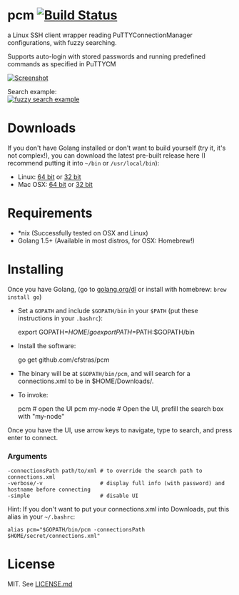 # pcm [![Build Status](https://travis-ci.org/cfstras/pcm.svg?branch=master)](https://travis-ci.org/cfstras/pcm)
a Linux SSH client wrapper reading PuTTYConnectionManager configurations, with fuzzy searching.

Supports auto-login with stored passwords and running predefined commands as specified in PuTTYCM 

[![Screenshot](http://i.imgur.com/UrSlBvTl.png)](http://i.imgur.com/UrSlBvT.png)

Search example:  
[![fuzzy search example](http://i.imgur.com/qu8iJbMl.png)](http://i.imgur.com/qu8iJbM.png)

# Downloads

If you don't have Golang installed or don't want to build yourself (try it, it's not complex!), you can download the latest pre-built release here (I recommend putting it into `~/bin` or `/usr/local/bin`):

- Linux: [64 bit][linux-x64] or [32 bit][linux-x64]
- Mac OSX: [64 bit][osx-x64] or [32 bit][osx-x86]

[linux-x64]: https://github.com/cfstras/pcm/releases/download/1.1/pcm-linux-x64
[linux-x86]: https://github.com/cfstras/pcm/releases/download/1.1/pcm-linux-x86
[osx-x64]: https://github.com/cfstras/pcm/releases/download/1.1/pcm-osx-x64
[osx-x86]: https://github.com/cfstras/pcm/releases/download/1.1/pcm-osx-x86

# Requirements

- *nix (Successfully tested on OSX and Linux)
- Golang 1.5+ (Available in most distros, for OSX: Homebrew!)

# Installing

Once you have Golang, (go to [golang.org/dl](https://golang.org/dl/) or install with homebrew: `brew install go`)

- Set a `GOPATH` and include `$GOPATH/bin` in your `$PATH` (put these instructions in your `.bashrc`):

    export GOPATH=$HOME/go
    export PATH=$PATH:$GOPATH/bin

- Install the software:

    go get github.com/cfstras/pcm

- The binary will be at `$GOPATH/bin/pcm`, and will search for a connections.xml to be in $HOME/Downloads/.

- To invoke:

    pcm                          # open the UI
    pcm my-node                  # Open the UI, prefill the search box with "my-node"

Once you have the UI, use arrow keys to navigate, type to search, and press enter to connect.

### Arguments

    -connectionsPath path/to/xml # to override the search path to connections.xml
    -verbose/-v                  # display full info (with password) and hostname before connecting
    -simple                      # disable UI


Hint: If you don't want to put your connections.xml into Downloads, put this alias in your `~/.bashrc`:

    alias pcm="$GOPATH/bin/pcm -connectionsPath $HOME/secret/connections.xml"

# License
MIT. See [LICENSE.md](https://github.com/cfstras/pcm/LICENSE.md)
